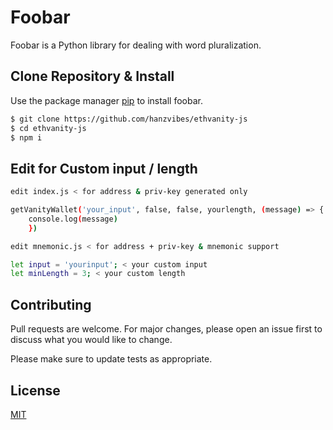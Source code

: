 # Foobar

Foobar is a Python library for dealing with word pluralization.

## Clone Repository & Install

Use the package manager [pip](https://pip.pypa.io/en/stable/) to install foobar.

```bash
$ git clone https://github.com/hanzvibes/ethvanity-js
$ cd ethvanity-js
$ npm i
```

## Edit for Custom input / length

```bash
edit index.js < for address & priv-key generated only

getVanityWallet('your_input', false, false, yourlength, (message) => {
    console.log(message)
    })

edit mnemonic.js < for address + priv-key & mnemonic support

let input = 'yourinput'; < your custom input
let minLength = 3; < your custom length
```

## Contributing
Pull requests are welcome. For major changes, please open an issue first to discuss what you would like to change.

Please make sure to update tests as appropriate.

## License
[MIT](https://choosealicense.com/licenses/mit/)
